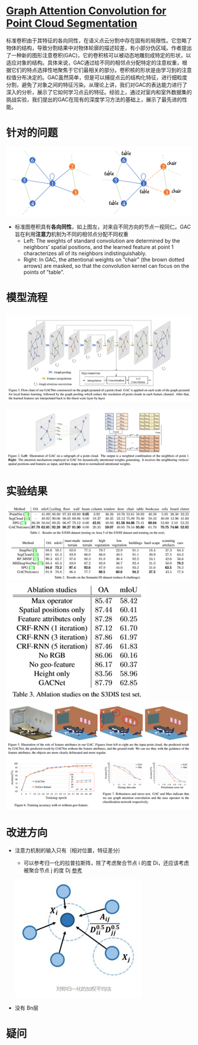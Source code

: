 # [Graph Attention Convolution for Point Cloud Segmentation](https://engineering.purdue.edu/~jshan/publications/2018/Lei%20Wang%20Graph%20Attention%20Convolution%20for%20Point%20Cloud%20Segmentation%20CVPR2019.pdf)
  标准卷积由于其特征的各向同性，在语义点云分割中存在固有的局限性。它忽略了物体的结构，导致分割结果中对物体轮廓的描述较差，有小部分伪区域。作者提出了一种新的图形注意卷积(GAC)，它的卷积核可以被动态地雕刻成特定的形状，以适应对象的结构。具体来说，GAC通过给不同的相邻点分配特定的注意权重，根据它们的特点选择性地聚焦于它们最相关的部分。卷积核的形状是由学习到的注意权值分布决定的。GAC虽然简单，但是可以捕捉点云的结构化特征，进行细粒度分割，避免了对象之间的特征污染。从理论上讲，我们对GAC的表达能力进行了深入的分析，展示了它如何学习点云的特征。经验上，通过对室内和室外数据集的挑战实验，我们提出的GAC在现有的深度学习方法的基础上，展示了最先进的性能。
# 针对的问题
![](问题.png)
- 标准图卷积具有**各向同性**，如上图左，对来自不同方向的节点一视同仁。GAC 旨在利用**注意力**机制为不同的相邻点分配不同权重
  - Left: The weights of standard convolution are determined by the neighbors’ spatial positions, and the learned feature at point 1 characterizes all of its neighbors indistinguishably.
  - Right: In GAC, the attentional weights on ”chair” (the brown dotted arrows) are masked, so that the convolution kernel can focus on the points of ”table”.

# 模型流程
![](模型.png)
- 

![](注意力.png)

# 实验结果
![](实验1.png)
![](实验2.png)
![](实验3.png)

# 改进方向
- 注意力机制的输入只有｛相对位置，特征差分｝
  - 可以参考归一化的拉普拉斯阵，除了考虑聚合节点 i 的度 Di，还应该考虑被聚合节点 j 的度 Dj [参考](https://www.zhihu.com/question/54504471/answer/611222866)
  
  ![](对称归一化.png)

- 没有 Bn层
# 疑问
